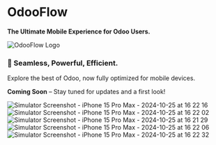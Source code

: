 # OdooFlow

**The Ultimate Mobile Experience for Odoo Users.**

![OdooFlow Logo](link-to-your-logo.png)

### 📱 Seamless, Powerful, Efficient.

Explore the best of Odoo, now fully optimized for mobile devices.

**Coming Soon** – Stay tuned for updates and a first look!

![Simulator Screenshot - iPhone 15 Pro Max - 2024-10-25 at 16 22 16](https://github.com/user-attachments/assets/17467a5e-fde0-4752-b79c-f652c1d3edf5)
![Simulator Screenshot - iPhone 15 Pro Max - 2024-10-25 at 16 22 02](https://github.com/user-attachments/assets/7fbf400f-f831-474a-b3f5-3de4722d94d5)
![Simulator Screenshot - iPhone 15 Pro Max - 2024-10-25 at 16 21 29](https://github.com/user-attachments/assets/939c9456-483a-4081-8ed3-a33002f1a70c)
![Simulator Screenshot - iPhone 15 Pro Max - 2024-10-25 at 16 22 06](https://github.com/user-attachments/assets/b1d9bed6-916c-4035-bb4a-06cbf17e3ab3)
![Simulator Screenshot - iPhone 15 Pro Max - 2024-10-25 at 16 22 32](https://github.com/user-attachments/assets/aa6b05d3-5d38-4ed0-bc30-d569ea60c583)
